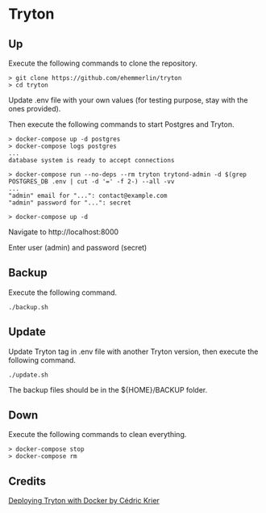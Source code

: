# Tryton
## Up
Execute the following commands to clone the repository.
```
> git clone https://github.com/ehemmerlin/tryton
> cd tryton
```
Update .env file with your own values (for testing purpose, stay with the ones provided).

Then execute the following commands to start Postgres and Tryton.
```
> docker-compose up -d postgres
> docker-compose logs postgres
...
database system is ready to accept connections

> docker-compose run --no-deps --rm tryton trytond-admin -d $(grep POSTGRES_DB .env | cut -d '=' -f 2-) --all -vv
...
"admin" email for "...": contact@example.com
"admin" password for "...": secret

> docker-compose up -d
```

Navigate to http://localhost:8000

Enter user (admin) and password (secret)

## Backup
Execute the following command.
```
./backup.sh
```

## Update
Update Tryton tag in .env file with another Tryton version, then execute the following command.
```
./update.sh
```
The backup files should be in the ${HOME}/BACKUP folder.

## Down
Execute the following commands to clean everything.
```
> docker-compose stop
> docker-compose rm
```

## Credits
[Deploying Tryton with Docker by Cédric Krier](https://www.youtube.com/watch?v=S1JmgNbNeeo)